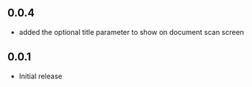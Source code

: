 ## 0.0.4

- added the optional title parameter to show on document scan screen

## 0.0.1

- Initial release

